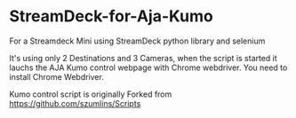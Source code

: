 # StreamDeck-for-Aja-Kumo
For a Streamdeck Mini using StreamDeck python library and selenium 

It's using only 2 Destinations and 3 Cameras, when the script is started it lauchs the AJA Kumo control webpage with Chrome webdriver.
You need to install Chrome Webdriver.

Kumo control script is originally Forked from https://github.com/szumlins/Scripts
